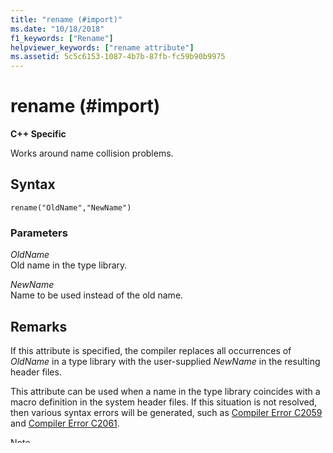 ```yaml
---
title: "rename (#import)"
ms.date: "10/18/2018"
f1_keywords: ["Rename"]
helpviewer_keywords: ["rename attribute"]
ms.assetid: 5c5c6153-1087-4b7b-87fb-fc59b90b9975
---
```

# rename (\#import)

**C++ Specific**

Works around name collision problems.

## Syntax

```
rename("OldName","NewName")
```

### Parameters

*OldName*<br/>
Old name in the type library.

*NewName*<br/>
Name to be used instead of the old name.

## Remarks

If this attribute is specified, the compiler replaces all occurrences of *OldName* in a type library with the user-supplied *NewName* in the resulting header files.

This attribute can be used when a name in the type library coincides with a macro definition in the system header files. If this situation is not resolved, then various syntax errors will be generated, such as [Compiler Error C2059](../error-messages/compiler-errors-1/compiler-error-c2059.md) and [Compiler Error C2061](../error-messages/compiler-errors-1/compiler-error-c2061.md).

> [!NOTE]
> The replacement is for a name used in the type library, not for a name used in the resulting header file.

For example, suppose a property named `MyParent` exists in a type library, and a macro `GetMyParent` is defined in a header file and used before `#import`. Since `GetMyParent` is the default name of a wrapper function for the error-handling `get` property, a name collision will occur. To work around the problem, use the following attribute in the `#import` statement:

```cpp
rename("MyParent","MyParentX")
```

which renames the name `MyParent` in the type library. An attempt to rename the `GetMyParent` wrapper name will fail:

```cpp
rename("GetMyParent","GetMyParentX")
```

This is because the name `GetMyParent` only occurs in the resulting type library header file.

**END C++ Specific**

## See also

[#import Attributes](../preprocessor/hash-import-attributes-cpp.md)<br/>
[#import Directive](../preprocessor/hash-import-directive-cpp.md)
